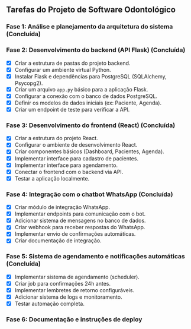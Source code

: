 ## Tarefas do Projeto de Software Odontológico

### Fase 1: Análise e planejamento da arquitetura do sistema (Concluída)

### Fase 2: Desenvolvimento do backend (API Flask) (Concluída)
- [x] Criar a estrutura de pastas do projeto backend.
- [x] Configurar um ambiente virtual Python.
- [x] Instalar Flask e dependências para PostgreSQL (SQLAlchemy, Psycopg2).
- [x] Criar um arquivo `app.py` básico para a aplicação Flask.
- [x] Configurar a conexão com o banco de dados PostgreSQL.
- [x] Definir os modelos de dados iniciais (ex: Paciente, Agenda).
- [x] Criar um endpoint de teste para verificar a API.

### Fase 3: Desenvolvimento do frontend (React) (Concluída)
- [x] Criar a estrutura do projeto React.
- [x] Configurar o ambiente de desenvolvimento React.
- [x] Criar componentes básicos (Dashboard, Pacientes, Agenda).
- [x] Implementar interface para cadastro de pacientes.
- [x] Implementar interface para agendamento.
- [x] Conectar o frontend com o backend via API.
- [x] Testar a aplicação localmente.

### Fase 4: Integração com o chatbot WhatsApp (Concluída)
- [x] Criar módulo de integração WhatsApp.
- [x] Implementar endpoints para comunicação com o bot.
- [x] Adicionar sistema de mensagens no banco de dados.
- [x] Criar webhook para receber respostas do WhatsApp.
- [x] Implementar envio de confirmações automáticas.
- [x] Criar documentação de integração.

### Fase 5: Sistema de agendamento e notificações automáticas (Concluída)
- [x] Implementar sistema de agendamento (scheduler).
- [x] Criar job para confirmações 24h antes.
- [x] Implementar lembretes de retorno configuráveis.
- [x] Adicionar sistema de logs e monitoramento.
- [x] Testar automação completa.

### Fase 6: Documentação e instruções de deploy

